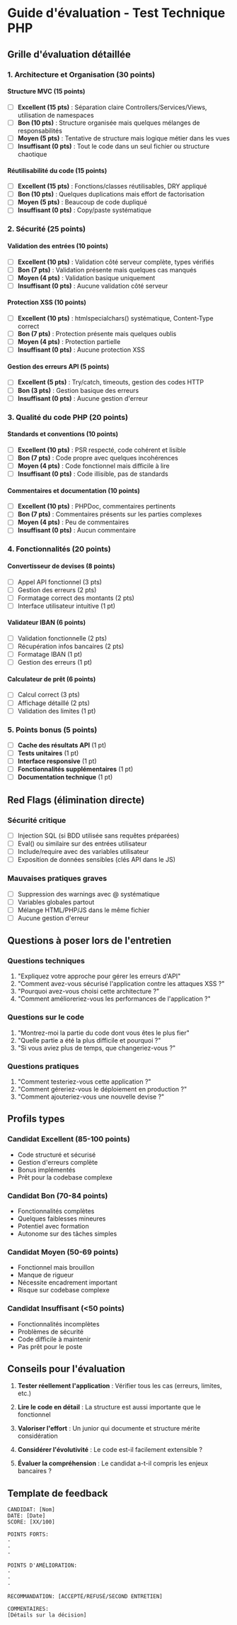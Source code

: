 # Guide d'évaluation - Test Technique PHP

## Grille d'évaluation détaillée

### 1. Architecture et Organisation (30 points)

#### Structure MVC (15 points)
- [ ] **Excellent (15 pts)** : Séparation claire Controllers/Services/Views, utilisation de namespaces
- [ ] **Bon (10 pts)** : Structure organisée mais quelques mélanges de responsabilités
- [ ] **Moyen (5 pts)** : Tentative de structure mais logique métier dans les vues
- [ ] **Insuffisant (0 pts)** : Tout le code dans un seul fichier ou structure chaotique

#### Réutilisabilité du code (15 points)
- [ ] **Excellent (15 pts)** : Fonctions/classes réutilisables, DRY appliqué
- [ ] **Bon (10 pts)** : Quelques duplications mais effort de factorisation
- [ ] **Moyen (5 pts)** : Beaucoup de code dupliqué
- [ ] **Insuffisant (0 pts)** : Copy/paste systématique

### 2. Sécurité (25 points)

#### Validation des entrées (10 points)
- [ ] **Excellent (10 pts)** : Validation côté serveur complète, types vérifiés
- [ ] **Bon (7 pts)** : Validation présente mais quelques cas manqués
- [ ] **Moyen (4 pts)** : Validation basique uniquement
- [ ] **Insuffisant (0 pts)** : Aucune validation côté serveur

#### Protection XSS (10 points)
- [ ] **Excellent (10 pts)** : htmlspecialchars() systématique, Content-Type correct
- [ ] **Bon (7 pts)** : Protection présente mais quelques oublis
- [ ] **Moyen (4 pts)** : Protection partielle
- [ ] **Insuffisant (0 pts)** : Aucune protection XSS

#### Gestion des erreurs API (5 points)
- [ ] **Excellent (5 pts)** : Try/catch, timeouts, gestion des codes HTTP
- [ ] **Bon (3 pts)** : Gestion basique des erreurs
- [ ] **Insuffisant (0 pts)** : Aucune gestion d'erreur

### 3. Qualité du code PHP (20 points)

#### Standards et conventions (10 points)
- [ ] **Excellent (10 pts)** : PSR respecté, code cohérent et lisible
- [ ] **Bon (7 pts)** : Code propre avec quelques incohérences
- [ ] **Moyen (4 pts)** : Code fonctionnel mais difficile à lire
- [ ] **Insuffisant (0 pts)** : Code illisible, pas de standards

#### Commentaires et documentation (10 points)
- [ ] **Excellent (10 pts)** : PHPDoc, commentaires pertinents
- [ ] **Bon (7 pts)** : Commentaires présents sur les parties complexes
- [ ] **Moyen (4 pts)** : Peu de commentaires
- [ ] **Insuffisant (0 pts)** : Aucun commentaire

### 4. Fonctionnalités (20 points)

#### Convertisseur de devises (8 points)
- [ ] Appel API fonctionnel (3 pts)
- [ ] Gestion des erreurs (2 pts)
- [ ] Formatage correct des montants (2 pts)
- [ ] Interface utilisateur intuitive (1 pt)

#### Validateur IBAN (6 points)
- [ ] Validation fonctionnelle (2 pts)
- [ ] Récupération infos bancaires (2 pts)
- [ ] Formatage IBAN (1 pt)
- [ ] Gestion des erreurs (1 pt)

#### Calculateur de prêt (6 points)
- [ ] Calcul correct (3 pts)
- [ ] Affichage détaillé (2 pts)
- [ ] Validation des limites (1 pt)

### 5. Points bonus (5 points)

- [ ] **Cache des résultats API** (1 pt)
- [ ] **Tests unitaires** (1 pt)
- [ ] **Interface responsive** (1 pt)
- [ ] **Fonctionnalités supplémentaires** (1 pt)
- [ ] **Documentation technique** (1 pt)

## Red Flags (élimination directe)

### Sécurité critique
- [ ] Injection SQL (si BDD utilisée sans requêtes préparées)
- [ ] Eval() ou similaire sur des entrées utilisateur
- [ ] Include/require avec des variables utilisateur
- [ ] Exposition de données sensibles (clés API dans le JS)

### Mauvaises pratiques graves
- [ ] Suppression des warnings avec @ systématique
- [ ] Variables globales partout
- [ ] Mélange HTML/PHP/JS dans le même fichier
- [ ] Aucune gestion d'erreur

## Questions à poser lors de l'entretien

### Questions techniques
1. "Expliquez votre approche pour gérer les erreurs d'API"
2. "Comment avez-vous sécurisé l'application contre les attaques XSS ?"
3. "Pourquoi avez-vous choisi cette architecture ?"
4. "Comment amélioreriez-vous les performances de l'application ?"

### Questions sur le code
1. "Montrez-moi la partie du code dont vous êtes le plus fier"
2. "Quelle partie a été la plus difficile et pourquoi ?"
3. "Si vous aviez plus de temps, que changeriez-vous ?"

### Questions pratiques
1. "Comment testeriez-vous cette application ?"
2. "Comment géreriez-vous le déploiement en production ?"
3. "Comment ajouteriez-vous une nouvelle devise ?"

## Profils types

### Candidat Excellent (85-100 points)
- Code structuré et sécurisé
- Gestion d'erreurs complète
- Bonus implémentés
- Prêt pour la codebase complexe

### Candidat Bon (70-84 points)
- Fonctionnalités complètes
- Quelques faiblesses mineures
- Potentiel avec formation
- Autonome sur des tâches simples

### Candidat Moyen (50-69 points)
- Fonctionnel mais brouillon
- Manque de rigueur
- Nécessite encadrement important
- Risque sur codebase complexe

### Candidat Insuffisant (<50 points)
- Fonctionnalités incomplètes
- Problèmes de sécurité
- Code difficile à maintenir
- Pas prêt pour le poste

## Conseils pour l'évaluation

1. **Tester réellement l'application** : Vérifier tous les cas (erreurs, limites, etc.)

2. **Lire le code en détail** : La structure est aussi importante que le fonctionnel

3. **Valoriser l'effort** : Un junior qui documente et structure mérite considération

4. **Considérer l'évolutivité** : Le code est-il facilement extensible ?

5. **Évaluer la compréhension** : Le candidat a-t-il compris les enjeux bancaires ?

## Template de feedback

```
CANDIDAT: [Nom]
DATE: [Date]
SCORE: [XX/100]

POINTS FORTS:
-
-
-

POINTS D'AMÉLIORATION:
-
-
-

RECOMMANDATION: [ACCEPTÉ/REFUSÉ/SECOND ENTRETIEN]

COMMENTAIRES:
[Détails sur la décision]
```
